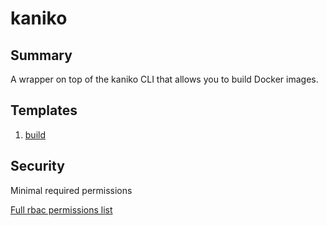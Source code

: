 # kaniko

## Summary

A wrapper on top of the kaniko CLI that allows you to build Docker images.

## Templates

1. [build](https://github.com/codefresh-io/argo-hub/blob/main/workflows/kaniko/versions/0.0.1/docs/build.md) 

## Security

Minimal required permissions

[Full rbac permissions list](https://github.com/codefresh-io/argo-hub/blob/main/workflows/kaniko/versions/0.0.1/rbac.yaml)
